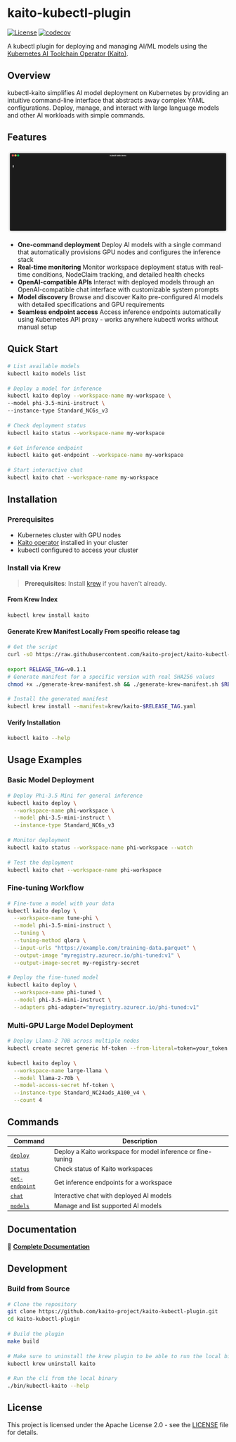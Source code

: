 # kaito-kubectl-plugin

[![License](https://img.shields.io/badge/License-Apache%202.0-blue.svg)](https://opensource.org/licenses/Apache-2.0)
[![codecov](https://codecov.io/gh/kaito-project/kaito-kubectl-plugin/graph/badge.svg?token=wu6FdqYPVu)](https://codecov.io/gh/kaito-project/kaito-kubectl-plugin)

A kubectl plugin for deploying and managing AI/ML models using the [Kubernetes AI Toolchain Operator (Kaito)](https://github.com/kaito-project/kaito).

## Overview

kubectl-kaito simplifies AI model deployment on Kubernetes by providing an intuitive command-line interface that abstracts away complex YAML configurations. Deploy, manage, and interact with large language models and other AI workloads with simple commands.

## Features

![kubectl-kaito Demo](docs/kubectl-kaito-demo.gif)

- **One-command deployment** Deploy AI models with a single command that automatically provisions GPU nodes and configures the inference stack
- **Real-time monitoring** Monitor workspace deployment status with real-time conditions, NodeClaim tracking, and detailed health checks
- **OpenAI-compatible APIs** Interact with deployed models through an OpenAI-compatible chat interface with customizable system prompts
- **Model discovery** Browse and discover Kaito pre-configured AI models with detailed specifications and GPU requirements
- **Seamless endpoint access** Access inference endpoints automatically using Kubernetes API proxy - works anywhere kubectl works without manual setup

## Quick Start

```bash
# List available models
kubectl kaito models list

# Deploy a model for inference
kubectl kaito deploy --workspace-name my-workspace \
--model phi-3.5-mini-instruct \
--instance-type Standard_NC6s_v3

# Check deployment status
kubectl kaito status --workspace-name my-workspace

# Get inference endpoint
kubectl kaito get-endpoint --workspace-name my-workspace

# Start interactive chat
kubectl kaito chat --workspace-name my-workspace
```

## Installation

### Prerequisites

- Kubernetes cluster with GPU nodes
- [Kaito operator](https://github.com/kaito-project/kaito) installed in your cluster
- kubectl configured to access your cluster

### Install via Krew

> **Prerequisites**: Install [krew](https://krew.sigs.k8s.io/docs/user-guide/setup/install/) if you haven't already.

#### From Krew Index

```bash
kubectl krew install kaito
```

#### Generate Krew Manifest Locally From specific release tag

```bash
# Get the script
curl -sO https://raw.githubusercontent.com/kaito-project/kaito-kubectl-plugin/refs/heads/main/hack/generate-krew-manifest.sh

export RELEASE_TAG=v0.1.1
# Generate manifest for a specific version with real SHA256 values
chmod +x ./generate-krew-manifest.sh && ./generate-krew-manifest.sh $RELEASE_TAG

# Install the generated manifest
kubectl krew install --manifest=krew/kaito-$RELEASE_TAG.yaml
```

#### Verify Installation

```bash
kubectl kaito --help
```

## Usage Examples

### Basic Model Deployment

```bash
# Deploy Phi-3.5 Mini for general inference
kubectl kaito deploy \
  --workspace-name phi-workspace \
  --model phi-3.5-mini-instruct \
  --instance-type Standard_NC6s_v3

# Monitor deployment
kubectl kaito status --workspace-name phi-workspace --watch

# Test the deployment
kubectl kaito chat --workspace-name phi-workspace
```

### Fine-tuning Workflow

```bash
# Fine-tune a model with your data
kubectl kaito deploy \
  --workspace-name tune-phi \
  --model phi-3.5-mini-instruct \
  --tuning \
  --tuning-method qlora \
  --input-urls "https://example.com/training-data.parquet" \
  --output-image "myregistry.azurecr.io/phi-tuned:v1" \
  --output-image-secret my-registry-secret

# Deploy the fine-tuned model
kubectl kaito deploy \
  --workspace-name phi-tuned \
  --model phi-3.5-mini-instruct \
  --adapters phi-adapter="myregistry.azurecr.io/phi-tuned:v1"
```

### Multi-GPU Large Model Deployment

```bash
# Deploy Llama-2 70B across multiple nodes
kubectl create secret generic hf-token --from-literal=token=your_token

kubectl kaito deploy \
  --workspace-name large-llama \
  --model llama-2-70b \
  --model-access-secret hf-token \
  --instance-type Standard_NC24ads_A100_v4 \
  --count 4
```

## Commands

| Command                                  | Description                                                 |
| ---------------------------------------- | ----------------------------------------------------------- |
| [`deploy`](./docs/deploy.md)             | Deploy a Kaito workspace for model inference or fine-tuning |
| [`status`](./docs/status.md)             | Check status of Kaito workspaces                            |
| [`get-endpoint`](./docs/get-endpoint.md) | Get inference endpoints for a workspace                     |
| [`chat`](./docs/chat.md)                 | Interactive chat with deployed AI models                    |
| [`models`](./docs/models.md)             | Manage and list supported AI models                         |

## Documentation

📖 **[Complete Documentation](./docs/README.md)**

## Development

### Build from Source

```bash
# Clone the repository
git clone https://github.com/kaito-project/kaito-kubectl-plugin.git
cd kaito-kubectl-plugin

# Build the plugin
make build

# Make sure to uninstall the krew plugin to be able to run the local binary
kubectl krew uninstall kaito

# Run the cli from the local binary
./bin/kubectl-kaito --help
```

## License

This project is licensed under the Apache License 2.0 - see the [LICENSE](LICENSE) file for details.
